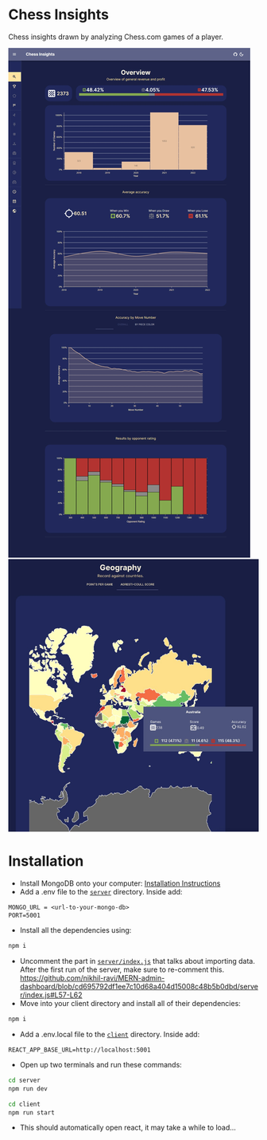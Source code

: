 # Chess Insights

Chess insights drawn by analyzing Chess.com games of a player.

![Screenshot](./screenshot.jpeg)
![Map Screenshot](./map_screenshot.jpeg)

# Installation

- Install MongoDB onto your computer: [Installation Instructions](https://www.mongodb.com/docs/manual/administration/install-community/)
- Add a .env file to the [`server`](/server/) directory. Inside add:

```env
MONGO_URL = <url-to-your-mongo-db>
PORT=5001
```

- Install all the dependencies using:

```zsh
npm i
```
- Uncomment the part in [`server/index.js`](server/index.js) that talks about importing data. After the first run of the server, make sure to re-comment this.  
https://github.com/nikhil-ravi/MERN-admin-dashboard/blob/cd695792df1ee7c10d68a404d15008c48b5b0dbd/server/index.js#L57-L62
- Move into your client directory and install all of their dependencies:

```zsh
npm i
```
- Add a .env.local file to the [`client`](client/) directory. Inside add:

```env
REACT_APP_BASE_URL=http://localhost:5001
```

- Open up two terminals and run these commands:

```zsh
cd server
npm run dev
```

```zsh
cd client
npm run start
```

- This should automatically open react, it may take a while to load...
